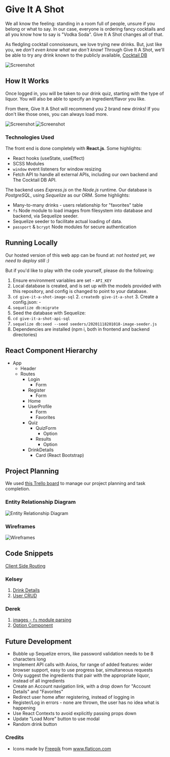 # Give It A Shot

We all know the feeling: standing in a room full of people, unsure if you belong or what to say. In our case, everyone is ordering fancy cocktails and all you know how to say is "Vodka Soda". Give It A Shot changes all of that.

As fledgling cocktail connoisseurs, we love trying new drinks. But, just like you, we _don't even know what we don't know!_ Through Give It A Shot, we'll be able to try any drink known to the publicly available, [Cocktail DB](https://www.thecocktaildb.com/)

![Screenshot](images/screenshots/ss1.png)

## How It Works

Once logged in, you will be taken to our drink quiz, starting with the type of liquor. You will also be able to specify an ingredient/flavor you like.

From there, Give It A Shot will recommend you 2 brand new drinks! If you don't like those ones, you can always load more.

![Screenshot](images/screenshots/ss2.png)
![Screenshot](images/screenshots/ss3.png)

### Technologies Used

The front end is done completely with **React.js**. Some highlights:

-   React hooks (useState, useEffect)
-   SCSS Modules
-   `window` event listeners for window resizing
-   Fetch API to handle all external APIs, including our own backend and The Cocktail DB API.

The backend uses _Express.js_ on the _Node.js_ runtime. Our database is _PostgreSQL_, using _Sequelize_ as our ORM. Some highlights:

-   Many-to-many drinks - users relationship for "favorites" table
-   `fs` Node module to load images from filesystem into database and backend, via Sequelize seeder.
-   Sequelize seeder to facilitate actual loading of data.
-   `passport` & `bcrypt` Node modules for secure authentication

## Running Locally

Our hosted version of this web app can be found at: _not hosted yet, we need to deploy still :)_

But if you'd like to play with the code yourself, please do the following:
1. Ensure environment variables are set
\- `API_KEY`
2. Local database is created, and is set up with the models provided with this repository, and config is changed to point to your database.
1. `cd give-it-a-shot-image-sql` 2. `createdb give-it-a-shot` 3. Create a config.json:
\-
4. `sequelize db:migrate`
3. Seed the database with Sequelize:
1. `cd give-it-a-shot-api-sql`
2. `sequelize db:seed --seed seeders/20201118201018-image-seeder.js`
4. Dependencies are installed (npm i, both in frontend and backend directories)

## React Component Hierarchy

-   App
    -   Header
    -   Routes
        -   Login
            -   Form
        -   Register
            -   Form
        -   Home
        -   UserProfile
            -   Form
            -   Favorites
        -   Quiz
            -   QuizForm
                -   Option
            -   Results
                -   Option
        -   DrinkDetails
            -   Card (React Bootstrap)

## Project Planning

We used [this Trello board](https://trello.com/b/eroCMlow/mezcalcoholics) to manage our project planning and task completion.

### Entity Relationship Diagram

![Entity Relationship Diagram](images/ERDv2.jpeg)

### Wireframes

![Wireframes](images/wireframe.png)

## Code Snippets

[Client Side Routing](https://github.com/kelseywhallon/give-it-a-shot/blob/submain/give-it-a-shot-client/src/config/Routes.js)

### Kelsey
1. [Drink Details](give-it-a-shot-client/src/pages/DrinkDetails/DrinkDetails.js)
2. [User CRUD](give-it-a-shot-client/src/pages/UserProfile/UserProfile.js)

### Derek

1.  [images - `fs` module parsing](https://github.com/kelseywhallon/give-it-a-shot/blob/submain/give-it-a-shot-api-sql/data/images.js)
2.  [Option Component](https://github.com/kelseywhallon/give-it-a-shot/blob/submain/give-it-a-shot-client/src/components/Option/Option.js)

## Future Development

-   Bubble up Sequelize errors, like password validation needs to be 8 characters long
-   Implement API calls with Axios, for range of added features: wider browser support, easy to use progress bar, simultaneous requests
-   Only suggest the ingredients that pair with the appropriate liquor, instead of all ingredients
-   Create an Account navigation link, with a drop down for "Account Details" and "Favorites"
-   Redirect user home after registering, instead of logging in
-   Register/Log in errors - none are thrown, the user has no idea what is happening
-   Use React Contexts to avoid explicitly passing props down
-   Update "Load More" button to use modal
-   Random drink button

### Credits
 - Icons made by <a href="http://www.freepik.com/" title="Freepik">Freepik</a> from <a href="https://www.flaticon.com/" title="Flaticon">www.flaticon.com</a>
